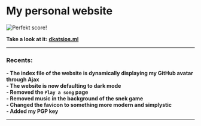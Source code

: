 # My personal website

![Perfekt score!](https://user-images.githubusercontent.com/68110106/112374070-5585cc80-8cea-11eb-90e0-673b02090266.png)

**Take a look at it:** [**dkatsios.ml**](https://dkatsios.ml)

<hr/>

### Recents:
**- The index file of the website is dynamically displaying my GitHub avatar through Ajax** <br/>
**- The website is now defaulting to dark mode** <br/>
**- Removed the `Play a song` page** <br/>
**- Removed music in the background of the snek game** <br/>
**- Changed the favicon to something more modern and simplystic** <br />
**- Added my PGP key** <br />

<hr/>
